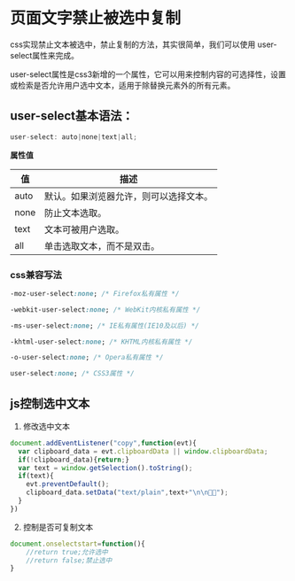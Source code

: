 # 页面文字禁止被选中复制

css实现禁止文本被选中，禁止复制的方法，其实很简单，我们可以使用 user-select属性来完成。

user-select属性是css3新增的一个属性，它可以用来控制内容的可选择性，设置或检索是否允许用户选中文本，适用于除替换元素外的所有元素。
## user-select基本语法：
```javascript
user-select: auto|none|text|all;
```
**属性值**

| 值   | 描述                                   |
| ---- | -------------------------------------- |
| auto | 默认。如果浏览器允许，则可以选择文本。 |
| none | 防止文本选取。                         |
| text | 文本可被用户选取。                     |
| all  | 单击选取文本，而不是双击。             |

### css兼容写法
```css
-moz-user-select:none; /* Firefox私有属性 */

-webkit-user-select:none; /* WebKit内核私有属性 */

-ms-user-select:none; /* IE私有属性(IE10及以后) */

-khtml-user-select:none; /* KHTML内核私有属性 */

-o-user-select:none; /* Opera私有属性 */

user-select:none; /* CSS3属性 */
```

## js控制选中文本

1. 修改选中文本
```javascript
document.addEventListener("copy",function(evt){
  var clipboard_data = evt.clipboardData || window.clipboardData;
  if(!clipboard_data){return;}
  var text = window.getSelection().toString();
  if(text){
    evt.preventDefault();
    clipboard_data.setData("text/plain",text+"\n\n🤔🤔");
  }
})
```

2. 控制是否可复制文本
```javascript
document.onselectstart=function(){
    //return true;允许选中
    //return false;禁止选中
}
```
